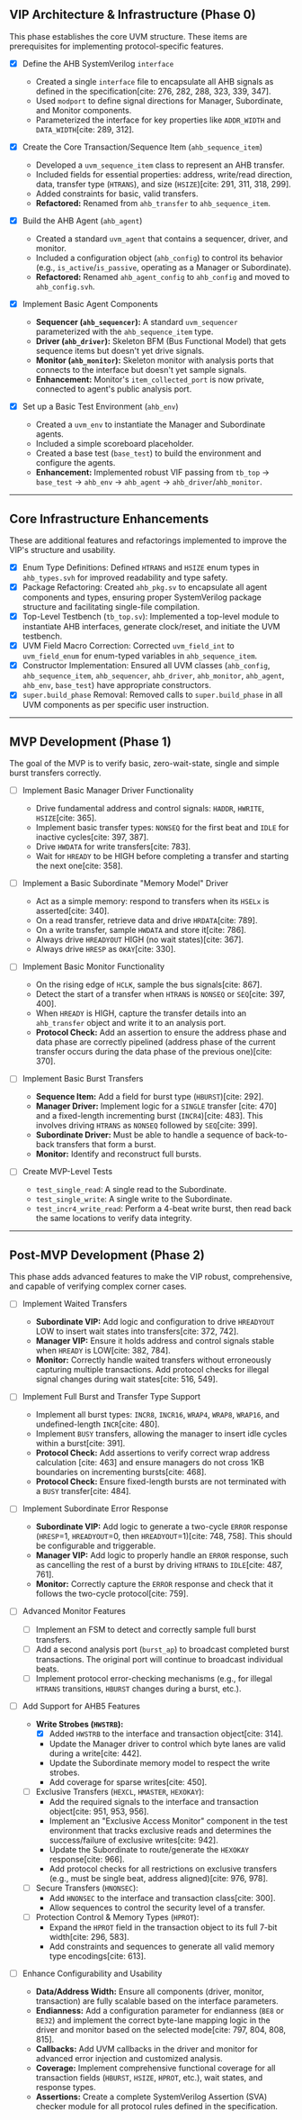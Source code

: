 ## VIP Architecture & Infrastructure (Phase 0)

This phase establishes the core UVM structure. These items are prerequisites for implementing protocol-specific features.

*   [x] Define the AHB SystemVerilog `interface`
    *   Created a single `interface` file to encapsulate all AHB signals as defined in the specification[cite: 276, 282, 288, 323, 339, 347].
    *   Used `modport` to define signal directions for Manager, Subordinate, and Monitor components.
    *   Parameterized the interface for key properties like `ADDR_WIDTH` and `DATA_WIDTH`[cite: 289, 312].

*   [x] Create the Core Transaction/Sequence Item (`ahb_sequence_item`)
    *   Developed a `uvm_sequence_item` class to represent an AHB transfer.
    *   Included fields for essential properties: address, write/read direction, data, transfer type (`HTRANS`), and size (`HSIZE`)[cite: 291, 311, 318, 299].
    *   Added constraints for basic, valid transfers.
    *   **Refactored:** Renamed from `ahb_transfer` to `ahb_sequence_item`.

*   [x] Build the AHB Agent (`ahb_agent`)
    *   Created a standard `uvm_agent` that contains a sequencer, driver, and monitor.
    *   Included a configuration object (`ahb_config`) to control its behavior (e.g., `is_active`/`is_passive`, operating as a Manager or Subordinate).
    *   **Refactored:** Renamed `ahb_agent_config` to `ahb_config` and moved to `ahb_config.svh`.

*   [x] Implement Basic Agent Components
    *   **Sequencer (`ahb_sequencer`):** A standard `uvm_sequencer` parameterized with the `ahb_sequence_item` type.
    *   **Driver (`ahb_driver`):** Skeleton BFM (Bus Functional Model) that gets sequence items but doesn't yet drive signals.
    *   **Monitor (`ahb_monitor`):** Skeleton monitor with analysis ports that connects to the interface but doesn't yet sample signals.
    *   **Enhancement:** Monitor's `item_collected_port` is now private, connected to agent's public analysis port.

*   [x] Set up a Basic Test Environment (`ahb_env`)
    *   Created a `uvm_env` to instantiate the Manager and Subordinate agents.
    *   Included a simple scoreboard placeholder.
    *   Created a base test (`base_test`) to build the environment and configure the agents.
    *   **Enhancement:** Implemented robust VIF passing from `tb_top` -> `base_test` -> `ahb_env` -> `ahb_agent` -> `ahb_driver`/`ahb_monitor`.

---

## Core Infrastructure Enhancements

These are additional features and refactorings implemented to improve the VIP's structure and usability.

*   [x] Enum Type Definitions: Defined `HTRANS` and `HSIZE` enum types in `ahb_types.svh` for improved readability and type safety.
*   [x] Package Refactoring: Created `ahb_pkg.sv` to encapsulate all agent components and types, ensuring proper SystemVerilog package structure and facilitating single-file compilation.
*   [x] Top-Level Testbench (`tb_top.sv`): Implemented a top-level module to instantiate AHB interfaces, generate clock/reset, and initiate the UVM testbench.
*   [x] UVM Field Macro Correction: Corrected `uvm_field_int` to `uvm_field_enum` for enum-typed variables in `ahb_sequence_item`.
*   [x] Constructor Implementation: Ensured all UVM classes (`ahb_config`, `ahb_sequence_item`, `ahb_sequencer`, `ahb_driver`, `ahb_monitor`, `ahb_agent`, `ahb_env`, `base_test`) have appropriate constructors.
*   [x] `super.build_phase` Removal: Removed calls to `super.build_phase` in all UVM components as per specific user instruction.

---

## MVP Development (Phase 1)

The goal of the MVP is to verify basic, zero-wait-state, single and simple burst transfers correctly.

*   [ ] Implement Basic Manager Driver Functionality
    *   Drive fundamental address and control signals: `HADDR`, `HWRITE`, `HSIZE`[cite: 365].
    *   Implement basic transfer types: `NONSEQ` for the first beat and `IDLE` for inactive cycles[cite: 397, 387].
    *   Drive `HWDATA` for write transfers[cite: 783].
    *   Wait for `HREADY` to be HIGH before completing a transfer and starting the next one[cite: 358].

*   [ ] Implement a Basic Subordinate "Memory Model" Driver
    *   Act as a simple memory: respond to transfers when its `HSELx` is asserted[cite: 340].
    *   On a read transfer, retrieve data and drive `HRDATA`[cite: 789].
    *   On a write transfer, sample `HWDATA` and store it[cite: 786].
    *   Always drive `HREADYOUT` HIGH (no wait states)[cite: 367].
    *   Always drive `HRESP` as `OKAY`[cite: 330].

*   [ ] Implement Basic Monitor Functionality
    *   On the rising edge of `HCLK`, sample the bus signals[cite: 867].
    *   Detect the start of a transfer when `HTRANS` is `NONSEQ` or `SEQ`[cite: 397, 400].
    *   When `HREADY` is HIGH, capture the transfer details into an `ahb_transfer` object and write it to an analysis port.
    *   **Protocol Check:** Add an assertion to ensure the address phase and data phase are correctly pipelined (address phase of the current transfer occurs during the data phase of the previous one)[cite: 370].

*   [ ] Implement Basic Burst Transfers
    *   **Sequence Item:** Add a field for burst type (`HBURST`)[cite: 292].
    *   **Manager Driver:** Implement logic for a `SINGLE` transfer [cite: 470] and a fixed-length incrementing burst (`INCR4`)[cite: 483]. This involves driving `HTRANS` as `NONSEQ` followed by `SEQ`[cite: 399].
    *   **Subordinate Driver:** Must be able to handle a sequence of back-to-back transfers that form a burst.
    *   **Monitor:** Identify and reconstruct full bursts.

*   [ ] Create MVP-Level Tests
    *   `test_single_read`: A single read to the Subordinate.
    *   `test_single_write`: A single write to the Subordinate.
    *   `test_incr4_write_read`: Perform a 4-beat write burst, then read back the same locations to verify data integrity.

---

## Post-MVP Development (Phase 2)

This phase adds advanced features to make the VIP robust, comprehensive, and capable of verifying complex corner cases.

*   [ ] Implement Waited Transfers
    *   **Subordinate VIP:** Add logic and configuration to drive `HREADYOUT` LOW to insert wait states into transfers[cite: 372, 742].
    *   **Manager VIP:** Ensure it holds address and control signals stable when `HREADY` is LOW[cite: 382, 784].
    *   **Monitor:** Correctly handle waited transfers without erroneously capturing multiple transactions. Add protocol checks for illegal signal changes during wait states[cite: 516, 549].

*   [ ] Implement Full Burst and Transfer Type Support
    *   Implement all burst types: `INCR8`, `INCR16`, `WRAP4`, `WRAP8`, `WRAP16`, and undefined-length `INCR`[cite: 480].
    *   Implement `BUSY` transfers, allowing the manager to insert idle cycles within a burst[cite: 391].
    *   **Protocol Check:** Add assertions to verify correct wrap address calculation [cite: 463] and ensure managers do not cross 1KB boundaries on incrementing bursts[cite: 468].
    *   **Protocol Check:** Ensure fixed-length bursts are not terminated with a `BUSY` transfer[cite: 484].

*   [ ] Implement Subordinate Error Response
    *   **Subordinate VIP:** Add logic to generate a two-cycle `ERROR` response (`HRESP`=1, `HREADYOUT`=0, then `HREADYOUT`=1)[cite: 748, 758]. This should be configurable and triggerable.
    *   **Manager VIP:** Add logic to properly handle an `ERROR` response, such as cancelling the rest of a burst by driving `HTRANS` to `IDLE`[cite: 487, 761].
    *   **Monitor:** Correctly capture the `ERROR` response and check that it follows the two-cycle protocol[cite: 759].

*   [ ] Advanced Monitor Features
    *   [ ] Implement an FSM to detect and correctly sample full burst transfers.
    *   [ ] Add a second analysis port (`burst_ap`) to broadcast completed burst transactions. The original port will continue to broadcast individual beats.
    *   [ ] Implement protocol error-checking mechanisms (e.g., for illegal `HTRANS` transitions, `HBURST` changes during a burst, etc.).

*   [ ] Add Support for AHB5 Features
    *   **Write Strobes (`HWSTRB`):**
        *   [x] Added `HWSTRB` to the interface and transaction object[cite: 314].
        *   Update the Manager driver to control which byte lanes are valid during a write[cite: 442].
        *   Update the Subordinate memory model to respect the write strobes.
        *   Add coverage for sparse writes[cite: 450].
    *   [ ] Exclusive Transfers (`HEXCL`, `HMASTER`, `HEXOKAY`):
        *   Add the required signals to the interface and transaction object[cite: 951, 953, 956].
        *   Implement an "Exclusive Access Monitor" component in the test environment that tracks exclusive reads and determines the success/failure of exclusive writes[cite: 942].
        *   Update the Subordinate to route/generate the `HEXOKAY` response[cite: 966].
        *   Add protocol checks for all restrictions on exclusive transfers (e.g., must be single beat, address aligned)[cite: 976, 978].
    *   [ ] Secure Transfers (`HNONSEC`):
        *   Add `HNONSEC` to the interface and transaction class[cite: 300].
        *   Allow sequences to control the security level of a transfer.
    *   [ ] Protection Control & Memory Types (`HPROT`):
        *   Expand the `HPROT` field in the transaction object to its full 7-bit width[cite: 296, 583].
        *   Add constraints and sequences to generate all valid memory type encodings[cite: 613].

*   [ ] Enhance Configurability and Usability
    *   **Data/Address Width:** Ensure all components (driver, monitor, transaction) are fully scalable based on the interface parameters.
    *   **Endianness:** Add a configuration parameter for endianness (`BE8` or `BE32`) and implement the correct byte-lane mapping logic in the driver and monitor based on the selected mode[cite: 797, 804, 808, 815].
    *   **Callbacks:** Add UVM callbacks in the driver and monitor for advanced error injection and customized analysis.
    *   **Coverage:** Implement comprehensive functional coverage for all transaction fields (`HBURST`, `HSIZE`, `HPROT`, etc.), wait states, and response types.
    *   **Assertions:** Create a complete SystemVerilog Assertion (SVA) checker module for all protocol rules defined in the specification.